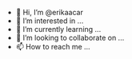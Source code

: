- 👋 Hi, I’m @erikaacar
- 👀 I’m interested in ...
- 🌱 I’m currently learning ...
- 💞️ I’m looking to collaborate on ...
- 📫 How to reach me ...

<!---
erikaacar/erikaacar is a ✨ special ✨ repository because its `README.md` (this file) appears on your GitHub profile.
You can click the Preview link to take a look at your changes.
--->
